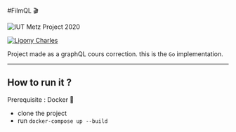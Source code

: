 #FilmQL 🎬



![IUT Metz Project 2020](https://img.shields.io/badge/IUT%20Metz-2020-95a5a6.svg) 

[![Ligony Charles](https://img.shields.io/badge/Ligony-Charles-2980b9.svg)](https://github.com/CharlesLgn)
 
Project made as a graphQL cours correction.
this is the `Go` implementation.

***
## How to run it ?

Prerequisite : Docker 🐳

- clone the project
- run `docker-compose up --build`